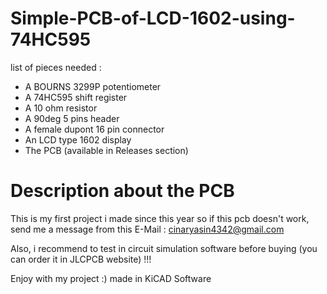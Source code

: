 # Simple-PCB-of-LCD-1602-using-74HC595
list of pieces needed :

* A BOURNS 3299P potentiometer
* A 74HC595 shift register
* A 10 ohm resistor
* A 90deg 5 pins header
* A female dupont 16 pin connector
* An LCD type 1602 display
* The PCB (available in Releases section)

# Description about the PCB

This is my first project i made since this year so if this pcb doesn't work, send me a message from this E-Mail :
cinaryasin4342@gmail.com

Also, i recommend to test in circuit simulation software before buying (you can order it in JLCPCB website) !!!

Enjoy with my project :)
made in KiCAD Software
